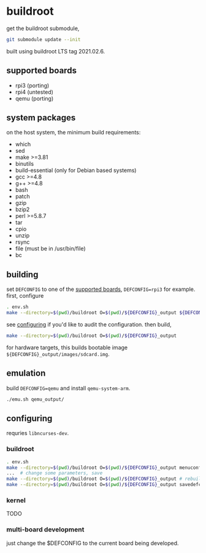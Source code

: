 # buildroot

get the buildroot submodule,

```sh
git submodule update --init
```

built using buildroot LTS tag 2021.02.6.

## supported boards

- rpi3 (porting)
- rpi4 (untested)
- qemu (porting)

## system packages
on the host system, the minimum build requirements:

- which
- sed
- make >=3.81
- binutils
- build-essential (only for Debian based systems)
- gcc >=4.8
- g++ >=4.8
- bash
- patch
- gzip
- bzip2
- perl >=5.8.7
- tar
- cpio
- unzip
- rsync
- file (must be in /usr/bin/file)
- bc

## building
set `DEFCONFIG` to one of the [supported boards](#supported-boards), `DEFCONFIG=rpi3` for example.
first, configure

```sh
. env.sh
make --directory=$(pwd)/buildroot O=$(pwd)/${DEFCONFIG}_output ${DEFCONFIG}_defconfig
```

see [configuring](#configuring) if you'd like to audit the configuration.
then build,

```sh
make --directory=$(pwd)/buildroot O=$(pwd)/${DEFCONFIG}_output
```

for hardware targets, this builds bootable image `${DEFCONFIG}_output/images/sdcard.img`.

## emulation
build `DEFCONFIG=qemu` and install `qemu-system-arm`.

```sh
./emu.sh qemu_output/
```

## configuring
requries `libncurses-dev`.

### buildroot
```sh
. env.sh
make --directory=$(pwd)/buildroot O=$(pwd)/${DEFCONFIG}_output menuconfig
...  # change some parameters, save
make --directory=$(pwd)/buildroot O=$(pwd)/${DEFCONFIG}_output # rebuild
make --directory=$(pwd)/buildroot O=$(pwd)/${DEFCONFIG}_output savedefconfig # save those changes, updates corresponding configs `accessilbility-oscilloscope/config/`.
```

### kernel
TODO

### multi-board development
just change the $DEFCONFIG to the current board being developed.
